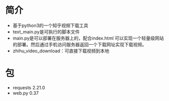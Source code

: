 # 简介
- 基于python3的一个知乎视频下载工具
- text_main.py是可执行的脚本文件
- main.py是可以部署在服务器上的，配合index.html 可以实现一个轻量级网站的部署。然后通过手机访问服务器返回一个下载网址实现下载视频。
- zhihu_video_download：可直接下载视频到本地



# 包

- requests     2.21.0
- web.py       0.37

